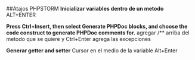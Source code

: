 ##Atajos PHPSTORM
**Inicializar variables dentro de un metodo**
ALT+ENTER

**Press Ctrl+Insert, then select Generate PHPDoc blocks, and choose the code construct to generate PHPDoc comments for.**
agregar /** arriba del metodo que se quiere y Ctrl+Enter agrega las excepciones

**Generar getter and setter**
Cursor en el medio de la variable  Alt+Enter